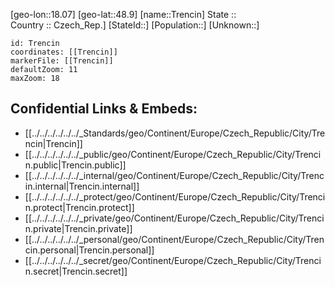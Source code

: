 ﻿---
location: [48.9,18.07] 
mapzoom: [7,12] 
mapmarker: city 
type: City
tags:
- geo/City


SpocWebEntityId: 34963
isDeleted: false
confidential: public

---
[geo-lon::18.07] 
[geo-lat::48.9] 
[name::Trencin] 
State ::  
Country :: Czech_Rep.] 
[StateId::] 
[Population::] 
[Unknown::] 


```leaflet
id: Trencin
coordinates: [[Trencin]] 
markerFile: [[Trencin]] 
defaultZoom: 11 
maxZoom: 18
```


## Confidential Links & Embeds: 
- [[../../../../../../_Standards/geo/Continent/Europe/Czech_Republic/City/Trencin|Trencin]] 
- [[../../../../../../_public/geo/Continent/Europe/Czech_Republic/City/Trencin.public|Trencin.public]] 
- [[../../../../../../_internal/geo/Continent/Europe/Czech_Republic/City/Trencin.internal|Trencin.internal]] 
- [[../../../../../../_protect/geo/Continent/Europe/Czech_Republic/City/Trencin.protect|Trencin.protect]] 
- [[../../../../../../_private/geo/Continent/Europe/Czech_Republic/City/Trencin.private|Trencin.private]] 
- [[../../../../../../_personal/geo/Continent/Europe/Czech_Republic/City/Trencin.personal|Trencin.personal]] 
- [[../../../../../../_secret/geo/Continent/Europe/Czech_Republic/City/Trencin.secret|Trencin.secret]] 
